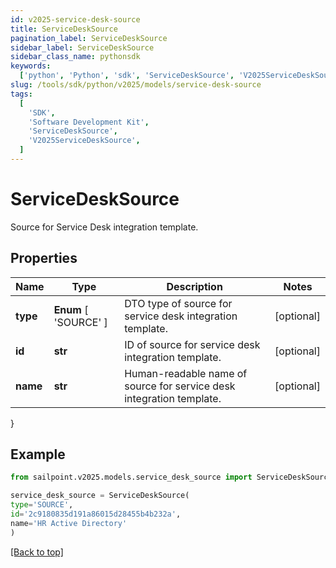 ```yaml
---
id: v2025-service-desk-source
title: ServiceDeskSource
pagination_label: ServiceDeskSource
sidebar_label: ServiceDeskSource
sidebar_class_name: pythonsdk
keywords:
  ['python', 'Python', 'sdk', 'ServiceDeskSource', 'V2025ServiceDeskSource']
slug: /tools/sdk/python/v2025/models/service-desk-source
tags:
  [
    'SDK',
    'Software Development Kit',
    'ServiceDeskSource',
    'V2025ServiceDeskSource',
  ]
---
```


# ServiceDeskSource

Source for Service Desk integration template.

## Properties

| Name | Type | Description | Notes |
| --- | --- | --- | --- |
| **type** | **Enum** [ 'SOURCE' ] | DTO type of source for service desk integration template. | [optional] |
| **id** | **str** | ID of source for service desk integration template. | [optional] |
| **name** | **str** | Human-readable name of source for service desk integration template. | [optional] |

}

## Example

```python
from sailpoint.v2025.models.service_desk_source import ServiceDeskSource

service_desk_source = ServiceDeskSource(
type='SOURCE',
id='2c9180835d191a86015d28455b4b232a',
name='HR Active Directory'
)

```

[[Back to top]](#)
